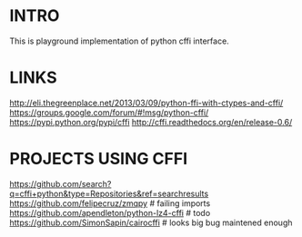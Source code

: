 INTRO
=====
This is playground implementation of python cffi interface.

LINKS
=====
http://eli.thegreenplace.net/2013/03/09/python-ffi-with-ctypes-and-cffi/
https://groups.google.com/forum/#!msg/python-cffi/
https://pypi.python.org/pypi/cffi
http://cffi.readthedocs.org/en/release-0.6/

PROJECTS USING CFFI
===================
https://github.com/search?q=cffi+python&type=Repositories&ref=searchresults
https://github.com/felipecruz/zmqpy  # failing imports
https://github.com/apendleton/python-lz4-cffi # todo
https://github.com/SimonSapin/cairocffi  # looks big bug maintened enough



